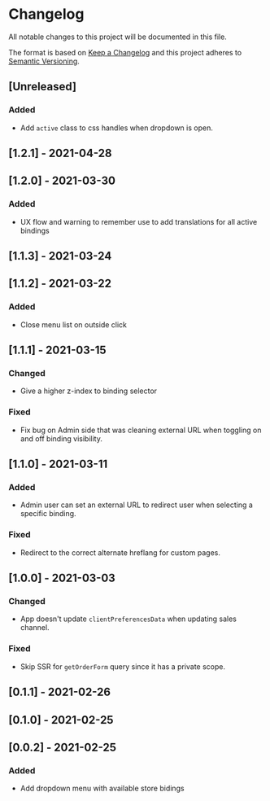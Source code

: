# Changelog

All notable changes to this project will be documented in this file.

The format is based on [Keep a Changelog](http://keepachangelog.com/en/1.0.0/)
and this project adheres to [Semantic Versioning](http://semver.org/spec/v2.0.0.html).

## [Unreleased]

### Added 
- Add `active` class to css handles when dropdown is open.
## [1.2.1] - 2021-04-28

## [1.2.0] - 2021-03-30

### Added
- UX flow and warning to remember use to add translations for all active bindings
## [1.1.3] - 2021-03-24

## [1.1.2] - 2021-03-22

### Added
- Close menu list on outside click
## [1.1.1] - 2021-03-15

### Changed
- Give a higher z-index to binding selector
### Fixed
- Fix bug on Admin side that was cleaning external URL when toggling on and off binding visibility.
## [1.1.0] - 2021-03-11

### Added
- Admin user can set an external URL to redirect user when selecting a specific binding.
### Fixed
- Redirect to the correct alternate hreflang for custom pages.

## [1.0.0] - 2021-03-03

### Changed
- App doesn't update `clientPreferencesData` when updating sales channel.
### Fixed
- Skip SSR for `getOrderForm` query since it has a private scope.

## [0.1.1] - 2021-02-26

## [0.1.0] - 2021-02-25

## [0.0.2] - 2021-02-25

### Added
- Add dropdown menu with available store bidings
